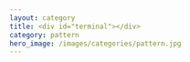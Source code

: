 ```yaml
---
layout: category
title: <div id="terminal"></div>
category: pattern
hero_image: /images/categories/pattern.jpg
---
```

